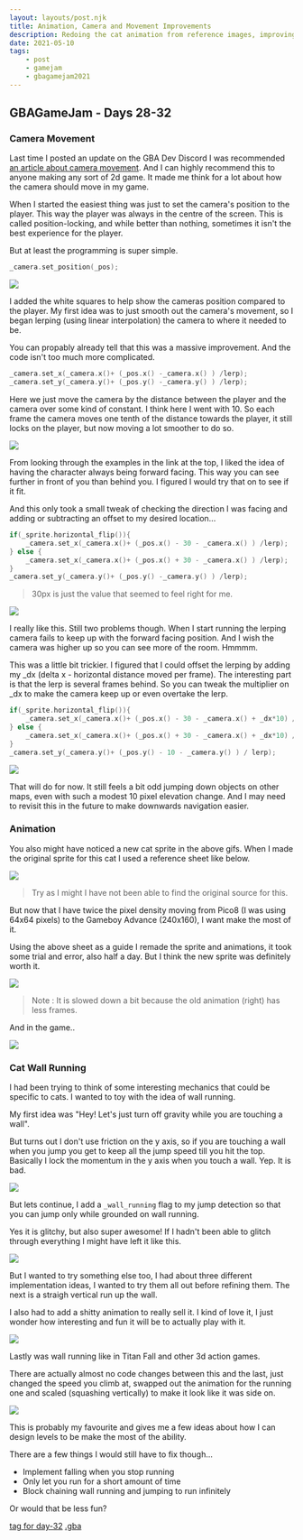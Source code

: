 ```yaml
---
layout: layouts/post.njk
title: Animation, Camera and Movement Improvements
description: Redoing the cat animation from reference images, improving how the camera follows our cat hero and introducing a new movement mechanic
date: 2021-05-10
tags:
    - post
    - gamejam
    - gbagamejam2021
---
```


>
## GBAGameJam - Days 28-32

### Camera Movement

Last time I posted an update on the GBA Dev Discord I was recommended [an article about camera movement](https://www.gamasutra.com/blogs/ItayKeren/20150511/243083/Scroll_Back_The_Theory_and_Practice_of_Cameras_in_SideScrollers.php?print=1). And I can highly recommend this to anyone making any sort of 2d game. It made me think for a lot about how the camera should move in my game.

When I started the easiest thing was just to set the camera's position to the player. This way the player was always in the centre of the screen. This is called position-locking, and while better than nothing, sometimes it isn't the best experience for the player.

But at least the programming is super simple.

``` cpp
_camera.set_position(_pos);
```

![](/img/position-locking.gif)

I added the white squares to help show the cameras position compared to the player. My first idea was to just smooth out the camera's movement, so I began lerping (using linear interpolation) the camera to where it needed to be.

You can propably already tell that this was a massive improvement. And the code isn't too much more complicated.

``` cpp
_camera.set_x(_camera.x()+ (_pos.x() -_camera.x() ) /lerp);
_camera.set_y(_camera.y()+ (_pos.y() -_camera.y() ) /lerp);
```

Here we just move the camera by the distance between the player and the camera over some kind of constant. I think here I went with 10. So each frame the camera moves one tenth of the distance towards the player, it still locks on the player, but now moving a lot smoother to do so.

![](/img/lerp-position-lock.gif)

From looking through the examples in the link at the top, I liked the idea of having the character always being forward facing. This way you can see further in front of you than behind you. I figured I would try that on to see if it fit.

And this only took a small tweak of checking the direction I was facing and adding or subtracting an offset to my desired location...

``` cpp
if(_sprite.horizontal_flip()){
    _camera.set_x(_camera.x()+ (_pos.x() - 30 - _camera.x() ) /lerp);
} else {
    _camera.set_x(_camera.x()+ (_pos.x() + 30 - _camera.x() ) /lerp);
} 
_camera.set_y(_camera.y()+ (_pos.y() -_camera.y() ) /lerp);
``` 
> 30px is just the value that seemed to feel right for me.

![](/img/lerp-forward-facing.gif)

I really like this. Still two problems though. When I start running the lerping camera fails to keep up with the forward facing position. And I wish the camera was higher up so you can see more of the room. Hmmmm.

This was a little bit trickier. I figured that I could offset the lerping by adding my _dx (delta x - horizontal distance moved per frame). The interesting part is that the lerp is several frames behind. So you can tweak the multiplier on _dx to make the camera keep up or even overtake the lerp.

``` cpp
if(_sprite.horizontal_flip()){
    _camera.set_x(_camera.x()+ (_pos.x() - 30 - _camera.x() + _dx*10) / lerp);
} else {
    _camera.set_x(_camera.x()+ (_pos.x() + 30 - _camera.x() + _dx*10) / lerp);
}
_camera.set_y(_camera.y()+ (_pos.y() - 10 - _camera.y() ) / lerp);
``` 

![](/img/forward-facing-momentum.gif)

That will do for now. It still feels a bit odd jumping down objects on other maps, even with such a modest 10 pixel elevation change. And I may need to revisit this in the future to make downwards navigation easier.

### Animation

You also might have noticed a new cat sprite in the above gifs. When I made the original sprite for this cat I used a reference sheet like below.

![](/img/cat-reference.jpg)

> Try as I might I have not been able to find the original source for this.


But now that I have twice the pixel density moving from Pico8 (I was using 64x64 pixels) to the Gameboy Advance (240x160), I want make the most of it.

Using the above sheet as a guide I remade the sprite and animations, it took some trial and error, also half a day. But I think the new sprite was definitely worth it.

![](/img/cat-animation.gif)

> Note : It is slowed down a bit because the old animation (right) has less frames.

And in the game..

![](/img/cat-new-animation.gif)

### Cat Wall Running

I had been trying to think of some interesting mechanics that could be specific to cats. I wanted to toy with the idea of wall running. 

My first idea was "Hey! Let's just turn off gravity while you are touching a wall".

But turns out I don't use friction on the y axis, so if you are touching a wall when you jump you get to keep all the jump speed till you hit the top. Basically I lock the momentum in the y axis when you touch a wall. Yep. It is bad.

![](/img/wall-run-1.gif)

But lets continue, I add a `_wall_running` flag to my jump detection so that you can jump only while grounded on wall running.

Yes it is glitchy, but also super awesome! If I hadn't been able to glitch through everything I might have left it like this.

![](/img/wall-run-2.gif)

But I wanted to try something else too, I had about three different implementation ideas, I wanted to try them all out before refining them. The next is a straigh vertical run up the wall.

I also had to add a shitty animation to really sell it. I kind of love it,  I just wonder how interesting and fun it will be to actually play with it.

![](/img/wall-run-4.gif)

Lastly was wall running like in Titan Fall and other 3d action games.

There are actually almost no code changes between this and the last, just changed the speed you climb at, swapped out the animation for the running one and scaled (squashing vertically) to make it look like it was side on.

![](/img/wall-run-5.gif)

This is probably my favourite and gives me a few ideas about how I can design levels to be make the most of the ability.

There are a few things I would still have to fix though...

+ Implement falling when you stop running
+ Only let you run for a short amount of time
+ Block chaining wall running and jumping to run infinitely

Or would that be less fun?

[tag for day-32](https://github.com/foopod/gbaGamejam2021/releases/tag/day-32) [.gba](https://github.com/foopod/gbaGamejam2021/releases/download/day-32/feline-day32.gba)
